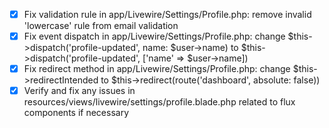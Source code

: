 - [x] Fix validation rule in app/Livewire/Settings/Profile.php: remove invalid 'lowercase' rule from email validation
- [x] Fix event dispatch in app/Livewire/Settings/Profile.php: change $this->dispatch('profile-updated', name: $user->name) to $this->dispatch('profile-updated', ['name' => $user->name])
- [x] Fix redirect method in app/Livewire/Settings/Profile.php: change $this->redirectIntended to $this->redirect(route('dashboard', absolute: false))
- [x] Verify and fix any issues in resources/views/livewire/settings/profile.blade.php related to flux components if necessary
